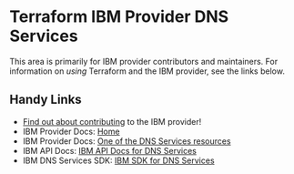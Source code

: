 # Terraform IBM Provider DNS Services
<!-- markdownlint-disable MD026 -->
This area is primarily for IBM provider contributors and maintainers. For information on _using_ Terraform and the IBM provider, see the links below.


## Handy Links
* [Find out about contributing](../../../.github/CONTRIBUTING.md) to the IBM provider!
* IBM Provider Docs: [Home](https://registry.terraform.io/providers/IBM-Cloud/ibm/latest/docs)
* IBM Provider Docs: [One of the DNS Services resources](https://registry.terraform.io/providers/IBM-Cloud/ibm/latest/docs/resources/dns_custom_resolver)
* IBM API Docs: [IBM API Docs for DNS Services](https://cloud.ibm.com/apidocs/dns-svcs)
* IBM DNS Services SDK: [IBM SDK for DNS Services](https://github.com/IBM/networking-go-sdk/tree/master/dnssvcsv1)
